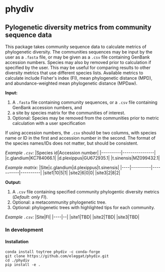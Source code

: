# phydiv
## Pylogenetic diversity metrics from community sequence data
This package takes community sequence data to calculate metrics of phylogenetic diversity. The communities sequences may be input by the user as a `.fasta` file, or may be given as a `.csv` file containing GenBank accession numbers. Species may also by removed prior to calculation if specified by the user. This may be useful for comparing results to other diversity metrics that use different species lists. Available metrics to calculate include Fisher's index (FI), mean phylogenetic distance (MPD), and abundance-weighted mean phylogenetic distance (MPDaw).

**Input:**
1. A `.fasta` file containing community sequences, or a `.csv` file containing GenBank accession numbers, and
2. a site by species matrix for the communities of interest.
3. Optional: Species may be removed from the communities prior to metric calculation with a user specification

If using accession numbers, the `.csv` should be two columns, with species name or ID in the first and accession number in the second. The format of the species names/IDs does not matter, but should be consistent.


*Example `.csv`:*
|Species id|Accession number|
|----------|----------------|
|c.glandium|KC784066.1|
|d.plexippus|GU672935.1|
|t.sinensis|MZ099432.1|

*Example matrix:*
|Site|c.glandium|d.plexippus|t.sinensis|
|----|----------|-----------|----------|
|site1|10|5|1|
|site2|6|0|0|
|site3|2|8|2|


**Output:** 
1. A `.csv` file containing specified community phylogentic diversity metrics (*Default: only FI*).
2. Optional: a metacommunity phylogenetic tree.
3. Optional: phylogenetic trees with highlighted tips for each community.


*Example `.csv`:*
|Site|FI|
|----|--|
|site1|TBD|
|site2|TBD|
|site3|TBD|


### In development

#### Installation
```
conda install toytree phydiv -c conda-forge
git clone https://github.com/eleggat/phydiv.git
cd ./phydiv
pip install -e .
```





